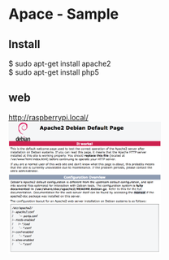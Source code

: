 # Apace - Sample

## Install
$ sudo apt-get install apache2 <br>
$ sudo apt-get install php5 <br>

## web
http://raspberrypi.local/ <br>
<img src="https://raw.githubusercontent.com/FabLabKannai/RaspiStudy/master/5_web/sample/21_apache/21_apache.png" width="300" /> <br/>
